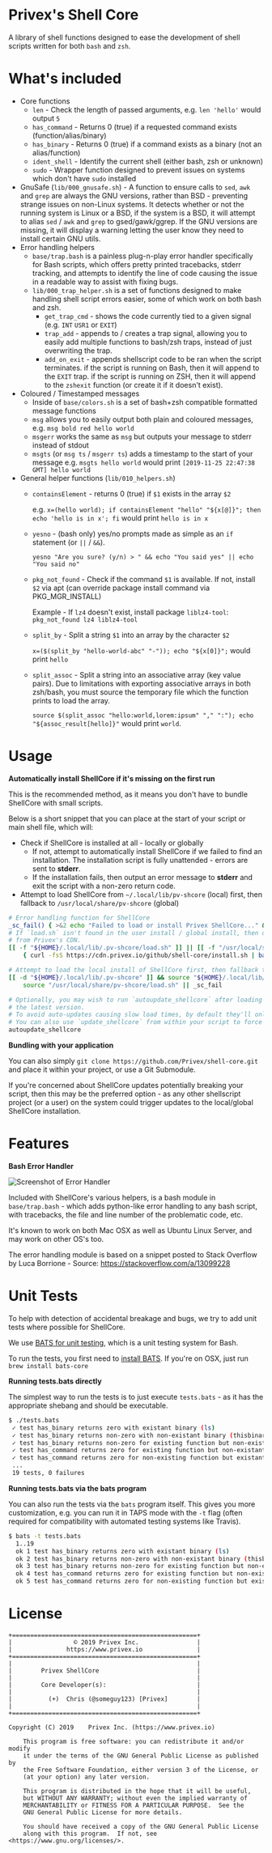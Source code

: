 # Privex's Shell Core

A library of shell functions designed to ease the development of shell scripts written for both `bash` and `zsh`.

# What's included

 - Core functions
    - `len` - Check the length of passed arguments, e.g. `len 'hello'` would output `5`
    - `has_command` - Returns 0 (true) if a requested command exists (function/alias/binary)
    - `has_binary` - Returns 0 (true) if a command exists as a binary (not an alias/function)
    - `ident_shell` - Identify the current shell (either bash, zsh or unknown)
    - `sudo` - Wrapper function designed to prevent issues on systems which don't have `sudo` installed
 - GnuSafe (`lib/000_gnusafe.sh`) - A function to ensure calls to `sed`, `awk` and `grep` are always the GNU
   versions, rather than BSD - preventing strange issues on non-Linux systems.
   It detects whether or not the running system is Linux or a BSD, if the system is a BSD, it will attempt to alias `sed` / `awk` and `grep` to gsed/gawk/ggrep. If the GNU versions are missing, it will display a warning 
   letting the user know they need to install certain GNU utils.
 - Error handling helpers
    - `base/trap.bash` is a painless plug-n-play error handler specifically for Bash scripts, which offers
      pretty printed tracebacks, stderr tracking, and attempts to identify the line of code causing the issue
      in a readable way to assist with fixing bugs.
    - `lib/000_trap_helper.sh` is a set of functions designed to make handling shell script errors easier, 
      some of which work on both bash and zsh. 
        - `get_trap_cmd` - shows the code currently tied to a given signal (e.g. `INT` `USR1` or `EXIT`)
        - `trap_add` - appends to / creates a trap signal, allowing you to easily add multiple functions to
          bash/zsh traps, instead of just overwriting the trap.
        - `add_on_exit` - appends shellscript code to be ran when the script terminates. if the script is
          running on Bash, then it will append to the `EXIT` trap. if the script is running on ZSH, then it
          will append to the `zshexit` function (or create it if it doesn't exist).
 - Coloured / Timestamped messages
    - Inside of `base/colors.sh` is a set of bash+zsh compatible formatted message functions
    - `msg` allows you to easily output both plain and coloured messages, e.g. `msg bold red hello world`
    - `msgerr` works the same as `msg` but outputs your message to stderr instead of stdout
    - `msgts` (or `msg ts` / `msgerr ts`) adds a timestamp to the start of your message
      e.g. `msgts hello world` would print `[2019-11-25 22:47:38 GMT] hello world`
 - General helper functions (`lib/010_helpers.sh`)
    - `containsElement` - returns 0 (true) if `$1` exists in the array `$2`
      
      e.g. `x=(hello world); if containsElement "hello" "${x[@]}"; then echo 'hello is in x'; fi` would print
      `hello is in x`
    - `yesno` - (bash only) yes/no prompts made as simple as an `if` statement (or `||` / `&&`).
      
      `yesno "Are you sure? (y/n) > " && echo "You said yes" || echo "You said no"`
    - `pkg_not_found` - Check if the command `$1` is available. If not, install `$2` via apt 
      (can override package install command via PKG_MGR_INSTALL)
      
      Example - If `lz4` doesn't exist, install package `liblz4-tool`: `pkg_not_found lz4 liblz4-tool`
    
    - `split_by` - Split a string `$1` into an array by the character `$2`
      
      `x=($(split_by "hello-world-abc" "-")); echo "${x[0]}";` would print `hello`
    
    - `split_assoc` - Split a string into an associative array (key value pairs). Due to limitations with
      exporting associative arrays in both zsh/bash, you must source the temporary file which the 
      function prints to load the array.

      `source $(split_assoc "hello:world,lorem:ipsum" "," ":"); echo "${assoc_result[hello]}"` would print `world`.
    


# Usage

**Automatically install ShellCore if it's missing on the first run**

This is the recommended method, as it means you don't have to bundle ShellCore with small scripts.

Below is a short snippet that you can place at the start of your script or main shell file, which will:

 - Check if ShellCore is installed at all - locally or globally
    - If not, attempt to automatically install ShellCore if we failed to find an installation. The installation script is fully
      unattended - errors are sent to **stderr**.
    - If the installation fails, then output an error message to **stderr** and exit the script with a non-zero return code.
 - Attempt to load ShellCore from `~/.local/lib/pv-shcore` (local) first, then fallback to `/usr/local/share/pv-shcore` (global)

```bash
# Error handling function for ShellCore
_sc_fail() { >&2 echo "Failed to load or install Privex ShellCore..." && exit 1; }
# If `load.sh` isn't found in the user install / global install, then download and run the auto-installer
# from Privex's CDN.
[[ -f "${HOME}/.local/lib/.pv-shcore/load.sh" ]] || [[ -f "/usr/local/share/pv-shcore/load.sh" ]] || \
    { curl -fsS https://cdn.privex.io/github/shell-core/install.sh | bash >/dev/null; } || _sc_fail

# Attempt to load the local install of ShellCore first, then fallback to global install if it's not found.
[[ -d "${HOME}/.local/lib/.pv-shcore" ]] && source "${HOME}/.local/lib/.pv-shcore/load.sh" || \
    source "/usr/local/share/pv-shcore/load.sh" || _sc_fail

# Optionally, you may wish to run `autoupdate_shellcore` after loading it. This will quietly update ShellCore to
# the latest version. 
# To avoid auto-updates causing slow load times, by default they'll only be triggered at most once per week.
# You can also use `update_shellcore` from within your script to force a ShellCore update.
autoupdate_shellcore
```

**Bundling with your application**

You can also simply `git clone https://github.com/Privex/shell-core.git` and place it within your project, or use a Git Submodule.

If you're concerned about ShellCore updates potentially breaking your script, then this may be the preferred option - as any other
shellscript project (or a user) on the system could trigger updates to the local/global ShellCore installation.

# Features

**Bash Error Handler**

![Screenshot of Error Handler](http://cdn.privex.io/github/shell-core/shellcore_errorhandler.png)

Included with ShellCore's various helpers, is a bash module in `base/trap.bash` - which adds python-like error handling
to any bash script, with tracebacks, the file and line number of the problematic code, etc.

It's known to work on both Mac OSX as well as Ubuntu Linux Server, and may work on other OS's too.

The error handling module is based on a snippet posted to Stack Overflow by Luca Borrione - Source: https://stackoverflow.com/a/13099228

# Unit Tests

To help with detection of accidental breakage and bugs, we try to add unit tests where possible for ShellCore.

We use [BATS for unit testing](https://github.com/bats-core/bats-core), which is a unit testing system for Bash.

To run the tests, you first need to [install BATS](https://github.com/bats-core/bats-core). If you're on OSX, just run `brew install bats-core`

**Running tests.bats directly**

The simplest way to run the tests is to just execute `tests.bats` - as it has the appropriate shebang and should be executable.

```bash
$ ./tests.bats           
 ✓ test has_binary returns zero with existant binary (ls)
 ✓ test has_binary returns non-zero with non-existant binary (thisbinaryshouldnotexit)
 ✓ test has_binary returns non-zero for existing function but non-existant binary (example_test_func)
 ✓ test has_command returns zero for existing function but non-existant binary (example_test_func)
 ✓ test has_command returns zero for non-existing function but existant binary (ls)
 ...
 19 tests, 0 failures

```

**Running tests.bats via the bats program**

You can also run the tests via the `bats` program itself. This gives you more customization, e.g. you can run it in TAPS mode
with the `-t` flag (often required for compatibility with automated testing systems like Travis).

```bash
$ bats -t tests.bats                           
  1..19
  ok 1 test has_binary returns zero with existant binary (ls)
  ok 2 test has_binary returns non-zero with non-existant binary (thisbinaryshouldnotexit)
  ok 3 test has_binary returns non-zero for existing function but non-existant binary (example_test_func)
  ok 4 test has_command returns zero for existing function but non-existant binary (example_test_func)
  ok 5 test has_command returns zero for non-existing function but existant binary (ls)
```


# License

```
+===================================================+
|                 © 2019 Privex Inc.                |
|               https://www.privex.io               |
+===================================================+
|                                                   |
|        Privex ShellCore                           |
|                                                   |
|        Core Developer(s):                         |
|                                                   |
|          (+)  Chris (@someguy123) [Privex]        |
|                                                   |
+===================================================+

Copyright (C) 2019    Privex Inc. (https://www.privex.io)

    This program is free software: you can redistribute it and/or modify
    it under the terms of the GNU General Public License as published by
    the Free Software Foundation, either version 3 of the License, or
    (at your option) any later version.

    This program is distributed in the hope that it will be useful,
    but WITHOUT ANY WARRANTY; without even the implied warranty of
    MERCHANTABILITY or FITNESS FOR A PARTICULAR PURPOSE.  See the
    GNU General Public License for more details.

    You should have received a copy of the GNU General Public License
    along with this program.  If not, see <https://www.gnu.org/licenses/>.

```

